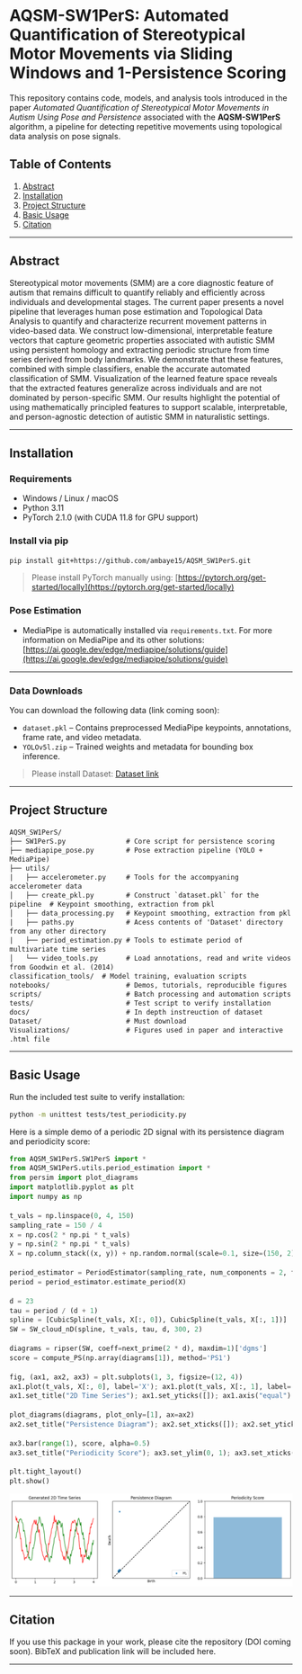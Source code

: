 
# AQSM-SW1PerS: Automated Quantification of Stereotypical Motor Movements via Sliding Windows and 1-Persistence Scoring

This repository contains code, models, and analysis tools introduced in the paper *Automated Quantification of Stereotypical Motor Movements in Autism Using Pose and Persistence* associated with the **AQSM-SW1PerS** algorithm, a pipeline for detecting repetitive movements using topological data analysis on pose signals.

## Table of Contents
1. [Abstract](#abstract)
2. [Installation](#installation)
3. [Project Structure](#structure)
4. [Basic Usage](#usage)
5. [Citation](#citation)

---

<a name="abstract"></a>
## Abstract

Stereotypical motor movements (SMM) are a core diagnostic feature of autism that remains difficult to quantify reliably and efficiently across individuals and developmental stages. The current paper presents a novel pipeline that leverages human pose estimation and Topological Data Analysis to quantify and characterize recurrent movement patterns in video-based data. We construct low-dimensional, interpretable feature vectors that capture geometric properties associated with autistic SMM using persistent homology and extracting periodic structure from time series derived from body landmarks. We demonstrate that these features, combined with simple classifiers, enable the accurate automated classification of SMM. Visualization of the learned feature space reveals that the extracted features generalize across individuals and are not dominated by person-specific SMM. Our results highlight the potential of using mathematically principled features to support scalable, interpretable, and person-agnostic detection of autistic SMM in naturalistic settings.

---

<a name="installation"></a>
## Installation

### Requirements
- Windows / Linux / macOS
- Python 3.11
- PyTorch 2.1.0 (with CUDA 11.8 for GPU support)

### Install via pip
```bash
pip install git+https://github.com/ambaye15/AQSM_SW1PerS.git
```

> Please install PyTorch manually using: [https://pytorch.org/get-started/locally](https://pytorch.org/get-started/locally)

### Pose Estimation
- MediaPipe is automatically installed via `requirements.txt`. For more information on MediaPipe and its other solutions: [https://ai.google.dev/edge/mediapipe/solutions/guide](https://ai.google.dev/edge/mediapipe/solutions/guide)

---

### Data Downloads

You can download the following data (link coming soon):
- `dataset.pkl` – Contains preprocessed MediaPipe keypoints, annotations, frame rate, and video metadata.
- `YOLOv5l.zip` – Trained weights and metadata for bounding box inference.

> Please install Dataset: [Dataset link]()

---

<a name="structure"></a>
## Project Structure

```
AQSM_SW1PerS/
├── SW1PerS.py               # Core script for persistence scoring
├── mediapipe_pose.py        # Pose extraction pipeline (YOLO + MediaPipe)
├── utils/
|   ├── accelerometer.py     # Tools for the accompyaning accelerometer data
│   ├── create_pkl.py        # Construct `dataset.pkl` for the pipeline  # Keypoint smoothing, extraction from pkl
│   ├── data_processing.py   # Keypoint smoothing, extraction from pkl
|   ├── paths.py             # Acess contents of 'Dataset' directory from any other directory
|   ├── period_estimation.py # Tools to estimate period of multivariate time series
│   └── video_tools.py       # Load annotations, read and write videos from Goodwin et al. (2014)
classification_tools/  # Model training, evaluation scripts
notebooks/                   # Demos, tutorials, reproducible figures
scripts/                     # Batch processing and automation scripts
tests/                       # Test script to verify installation
docs/                        # In depth instreuction of dataset
Dataset/                     # Must download
Visualizations/              # Figures used in paper and interactive .html file
```

---

<a name="usage"></a>
## Basic Usage

Run the included test suite to verify installation:

```bash
python -m unittest tests/test_periodicity.py
```

Here is a simple demo of a periodic 2D signal with its persistence diagram and periodicity score:

```python
from AQSM_SW1PerS.SW1PerS import *
from AQSM_SW1PerS.utils.period_estimation import *
from persim import plot_diagrams
import matplotlib.pyplot as plt
import numpy as np

t_vals = np.linspace(0, 4, 150)
sampling_rate = 150 / 4
x = np.cos(2 * np.pi * t_vals)
y = np.sin(2 * np.pi * t_vals)
X = np.column_stack((x, y)) + np.random.normal(scale=0.1, size=(150, 2))

period_estimator = PeriodEstimator(sampling_rate, num_components = 2, f_min = 0.5, f_max = 2.0, window_size = 4.0)
period = period_estimator.estimate_period(X)

d = 23
tau = period / (d + 1)
spline = [CubicSpline(t_vals, X[:, 0]), CubicSpline(t_vals, X[:, 1])]
SW = SW_cloud_nD(spline, t_vals, tau, d, 300, 2)

diagrams = ripser(SW, coeff=next_prime(2 * d), maxdim=1)['dgms']
score = compute_PS(np.array(diagrams[1]), method='PS1')

fig, (ax1, ax2, ax3) = plt.subplots(1, 3, figsize=(12, 4))
ax1.plot(t_vals, X[:, 0], label='X'); ax1.plot(t_vals, X[:, 1], label='Y')
ax1.set_title("2D Time Series"); ax1.set_yticks([]); ax1.axis("equal")

plot_diagrams(diagrams, plot_only=[1], ax=ax2)
ax2.set_title("Persistence Diagram"); ax2.set_xticks([]); ax2.set_yticks([])

ax3.bar(range(1), score, alpha=0.5)
ax3.set_title("Periodicity Score"); ax3.set_ylim(0, 1); ax3.set_xticks([])

plt.tight_layout()
plt.show()
```

![Time Series Demo](Visualizations/demo_time_series.png)

---

<a name="citation"></a>
## Citation

If you use this package in your work, please cite the repository (DOI coming soon). BibTeX and publication link will be included here.

---
